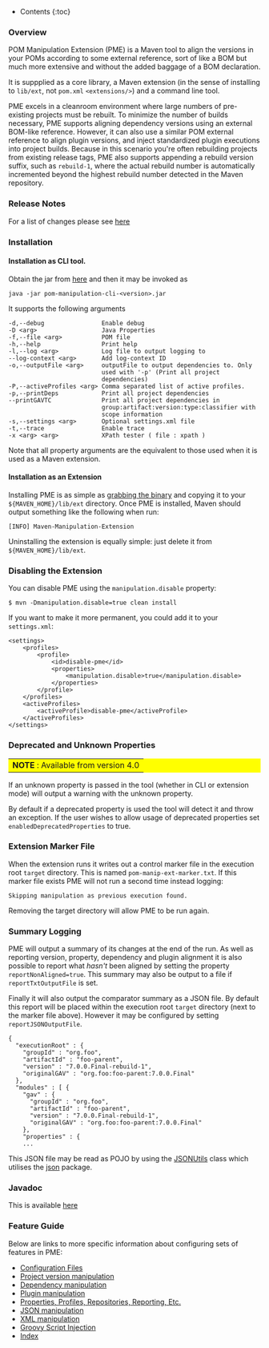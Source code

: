 ---
---

* Contents
{:toc}

### Overview

POM Manipulation Extension (PME) is a Maven tool to align the versions in your POMs according to some external reference, sort of like a BOM but much more extensive and without the added baggage of a BOM declaration.

It is suppplied as a core library, a Maven extension (in the sense of installing to `lib/ext`, not `pom.xml` `<extensions/>`) and a command line tool.

PME excels in a cleanroom environment where large numbers of pre-existing projects must be rebuilt. To minimize the number of builds necessary, PME supports aligning dependency versions using an external BOM-like reference. However, it can also use a similar POM external reference to align plugin versions, and inject standardized plugin executions into project builds. Because in this scenario you're often rebuilding projects from existing release tags, PME also supports appending a rebuild version suffix, such as `rebuild-1`, where the actual rebuild number is automatically incremented beyond the highest rebuild number detected in the Maven repository.

### Release Notes

For a list of changes please see [here](https://github.com/release-engineering/pom-manipulation-ext/releases)

### Installation

#### Installation as CLI tool.

Obtain the jar from [here](https://repo1.maven.org/maven2/org/commonjava/maven/ext/pom-manipulation-cli) and then it may be invoked as

    java -jar pom-manipulation-cli-<version>.jar

It supports the following arguments

    -d,--debug                Enable debug
    -D <arg>                  Java Properties
    -f,--file <arg>           POM file
    -h,--help                 Print help
    -l,--log <arg>            Log file to output logging to
    --log-context <arg>       Add log-context ID
    -o,--outputFile <arg>     outputFile to output dependencies to. Only
                              used with '-p' (Print all project
                              dependencies)
    -P,--activeProfiles <arg> Comma separated list of active profiles.
    -p,--printDeps            Print all project dependencies
    --printGAVTC              Print all project dependencies in
                              group:artifact:version:type:classifier with
                              scope information
    -s,--settings <arg>       Optional settings.xml file
    -t,--trace                Enable trace
    -x <arg> <arg>            XPath tester ( file : xpath )

Note that all property arguments are the equivalent to those used when it is used as a Maven extension.

#### Installation as an Extension

Installing PME is as simple as [grabbing the binary](https://repo1.maven.org/maven2/org/commonjava/maven/ext/pom-manipulation-ext) and copying it to your `${MAVEN_HOME}/lib/ext` directory. Once PME is installed, Maven should output something like the following when run:

	[INFO] Maven-Manipulation-Extension

Uninstalling the extension is equally simple: just delete it from `${MAVEN_HOME}/lib/ext`.

### Disabling the Extension

You can disable PME using the `manipulation.disable` property:

	$ mvn -Dmanipulation.disable=true clean install

If you want to make it more permanent, you could add it to your `settings.xml`:

    <settings>
        <profiles>
            <profile>
                <id>disable-pme</id>
                <properties>
                    <manipulation.disable>true</manipulation.disable>
                </properties>
            </profile>
        </profiles>
        <activeProfiles>
            <activeProfile>disable-pme</activeProfile>
        </activeProfiles>
    </settings>

### Deprecated and Unknown Properties

<table bgcolor="#ffff00">
<tr>
<td>
    <b>NOTE</b> : Available from version 4.0
</td>
</tr>
</table>

If an unknown property is passed in the tool (whether in CLI or extension mode) will output a warning with the unknown property.

By default if a deprecated property is used the tool will detect it and throw an exception. If the user wishes to allow usage of deprecated properties set `enabledDeprecatedProperties` to true.

### Extension Marker File

When the extension runs it writes out a control marker file in the execution root `target` directory. This is named `pom-manip-ext-marker.txt`. If this marker file exists PME will not run a second time instead logging:

    Skipping manipulation as previous execution found.

Removing the target directory will allow PME to be run again.

### Summary Logging

PME will output a summary of its changes at the end of the run. As well as reporting version, property, dependency and plugin alignment it is also possible to report what _hasn't_ been aligned by setting the property `reportNonAligned=true`. This summary may also be output to a file if `reportTxtOutputFile` is set.

Finally it will also output the comparator summary as a JSON file. By default this report will be placed within the execution root `target` directory (next to the marker file above). However it may be configured by setting `reportJSONOutputFile`.

    {
      "executionRoot" : {
        "groupId" : "org.foo",
        "artifactId" : "foo-parent",
        "version" : "7.0.0.Final-rebuild-1",
        "originalGAV" : "org.foo:foo-parent:7.0.0.Final"
      },
      "modules" : [ {
        "gav" : {
          "groupId" : "org.foo",
          "artifactId" : "foo-parent",
          "version" : "7.0.0.Final-rebuild-1",
          "originalGAV" : "org.foo:foo-parent:7.0.0.Final"
        },
        "properties" : {
        ...

This JSON file may be read as POJO by using the [JSONUtils](https://github.com/release-engineering/pom-manipulation-ext/blob/master/common/src/main/java/org/commonjava/maven/ext/common/util/JSONUtils.java) class which utilises the [json](https://github.com/release-engineering/pom-manipulation-ext/blob/master/common/src/main/java/org/commonjava/maven/ext/common/json) package.

### Javadoc

This is available [here](https://www.javadoc.io/doc/org.commonjava.maven.ext)

### Feature Guide

Below are links to more specific information about configuring sets of features in PME:

* [Configuration Files](guide/configuration.html)
* [Project version manipulation](guide/project-version-manip.html)
* [Dependency manipulation](guide/dep-manip.html)
* [Plugin manipulation](guide/plugin-manip.html)
* [Properties, Profiles, Repositories, Reporting, Etc.](guide/misc.html)
* [JSON manipulation](guide/json.html)
* [XML manipulation](guide/xml.html)
* [Groovy Script Injection](guide/groovy.html)
* [Index](guide/property-index.html)
